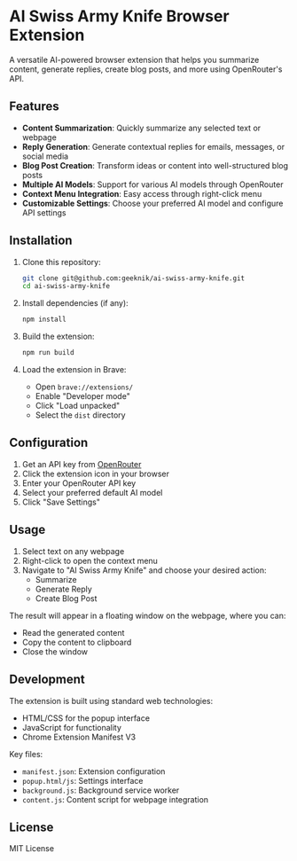 # AI Swiss Army Knife Browser Extension

A versatile AI-powered browser extension that helps you summarize content, generate replies, create blog posts, and more using OpenRouter's API.

## Features

- **Content Summarization**: Quickly summarize any selected text or webpage
- **Reply Generation**: Generate contextual replies for emails, messages, or social media
- **Blog Post Creation**: Transform ideas or content into well-structured blog posts
- **Multiple AI Models**: Support for various AI models through OpenRouter
- **Context Menu Integration**: Easy access through right-click menu
- **Customizable Settings**: Choose your preferred AI model and configure API settings

## Installation

1. Clone this repository:
   ```bash
   git clone git@github.com:geeknik/ai-swiss-army-knife.git
   cd ai-swiss-army-knife
   ```

2. Install dependencies (if any):
   ```bash
   npm install
   ```

3. Build the extension:
   ```bash
   npm run build
   ```

4. Load the extension in Brave:
   - Open `brave://extensions/`
   - Enable "Developer mode"
   - Click "Load unpacked"
   - Select the `dist` directory

## Configuration

1. Get an API key from [OpenRouter](https://openrouter.ai/)
2. Click the extension icon in your browser
3. Enter your OpenRouter API key
4. Select your preferred default AI model
5. Click "Save Settings"

## Usage

1. Select text on any webpage
2. Right-click to open the context menu
3. Navigate to "AI Swiss Army Knife" and choose your desired action:
   - Summarize
   - Generate Reply
   - Create Blog Post

The result will appear in a floating window on the webpage, where you can:
- Read the generated content
- Copy the content to clipboard
- Close the window

## Development

The extension is built using standard web technologies:
- HTML/CSS for the popup interface
- JavaScript for functionality
- Chrome Extension Manifest V3

Key files:
- `manifest.json`: Extension configuration
- `popup.html/js`: Settings interface
- `background.js`: Background service worker
- `content.js`: Content script for webpage integration

## License

MIT License
